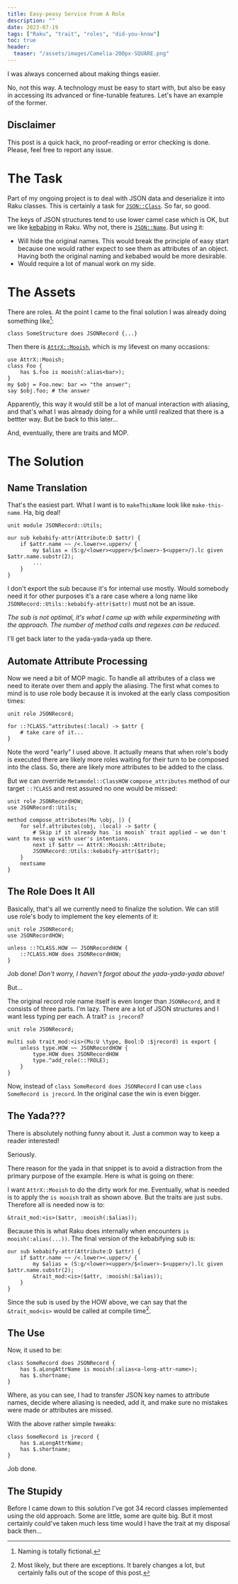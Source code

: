 ```yaml
---
title: Easy-peasy Service From A Role
description: ""
date: 2023-07-19
tags: ["Raku", "trait", "roles", "did-you-know"]
toc: true
header:
  teaser: "/assets/images/Camelia-200px-SQUARE.png"
---
```

I was always concerned about making things easier.

No, not this way. A technology must be easy to start with, but also be easy in accessing its advanced or fine-tunable
features. Let's have an example of the former.

<!--more-->

## Disclaimer

This post is a quick hack, no proof-reading or error checking is done. Please, feel free to report any issue.

# The Task

Part of my ongoing project is to deal with JSON data and deserialize it into Raku classes. This is certainly a task
for [`JSON::Class`](https://raku.land/zef:jonathanstowe/JSON::Class). So far, so good.

The keys of JSON structures tend to use lower camel case which is OK, but we like
[kebabing](https://en.wikipedia.org/wiki/Naming_convention_(programming)) in Raku. Why not, there is
[`JSON::Name`](https://raku.land/zef:jonathanstowe/JSON::Name). But using it:

- Will hide the original names. This would break the principle of easy start because one would rather expect to see them as attributes of an object. Having both the original naming and kebabed would be more desirable.
- Would require a lot of manual work on my side.

# The Assets

There are roles. At the point I came to the final solution I was already doing something like[^fictional-naming]:

```
class SomeStructure does JSONRecord {...}
```

[^fictional-naming]: Naming is totally fictional.

Then there is [`AttrX::Mooish`](https://raku.land/zef:vrurg/AttrX::Mooish), which is my lifevest on many occasions:

```
use AttrX::Mooish;
class Foo {
    has $.foo is mooish(:alias<bar>);
}
my $obj = Foo.new: bar => "the answer";
say $obj.foo; # the answer
```

Apparently, this way it would still be a lot of manual interaction with aliasing, and that's what I was already doing
for a while until realized that there is a bettter way. But be back to this later...

And, eventually, there are traits and MOP.

# The Solution

## Name Translation

That's the easiest part. What I want is to `makeThisName` look like `make-this-name`. Ha, big deal!

```
unit module JSONRecord::Utils;

our sub kebabify-attr(Attribute:D $attr) {
    if $attr.name ~~ /<.lower><.upper>/ {
        my $alias = (S:g/<lower><upper>/$<lower>-$<upper>/).lc given $attr.name.substr(2);
        ...
    }
}
```

I don't export the sub because it's for internal use mostly. Would somebody need it for other purposes it's a rare case where a long name like `JSONRecord::Utils::kebabify-attr($attr)` must not be an issue.

_The sub is not optimal, it's what I came up with while expermineting with the approach. The number of method calls and regexes can be reduced._

I'll get back later to the yada-yada-yada up there.

## Automate Attribute Processing

Now we need a bit of MOP magic. To handle all attributes of a class we need to iterate over them and apply the aliasing. The first what comes to mind is to use role body because it is invoked at the early class composition times:

```
unit role JSONRecord;

for ::?CLASS.^attributes(:local) -> $attr {
    # take care of it...
}
```

Note the word "early" I used above. It actually means that when role's body is executed there are likely more roles waiting for their turn to be composed into the class. So, there are likely more attributes to be added to the class.

But we can override `Metamodel::ClassHOW` `compose_attributes` method of our target `::?CLASS` and rest assured no one would be missed:

```
unit role JSONRecordHOW;
use JSONRecord::Utils;

method compose_attributes(Mu \obj, |) {
    for self.attributes(obj, :local) -> $attr {
        # Skip if it already has `is mooish` trait applied – we don't want to mess up with user's intentions.
        next if $attr ~~ AttrX::Mooish::Attribute;
        JSONRecord::Utils::kebabify-attr($attr);
    }
    nextsame
}
```

## The Role Does It All

Basically, that's all we currently need to finalize the solution. We can still use role's body to implement the key elements of it:

```
unit role JSONRecord;
use JSONRecordHOW;

unless ::?CLASS.HOW ~~ JSONRecordHOW {
    ::?CLASS.HOW does JSONRecordHOW;
}
```

Job done! _Don't worry, I haven't forgot about the yada-yada-yada above!_

But...

The original record role name itself is even longer than `JSONRecord`, and it consists of three parts. I'm lazy. There are a lot of JSON structures and I want less typing per each. A trait? `is jrecord`?

```
unit role JSONRecord;

multi sub trait_mod:<is>(Mu:U \type, Bool:D :$jrecord) is export {
    unless type.HOW ~~ JSONRecordHOW {
        type.HOW does JSONRecordHOW
        type.^add_role(::?ROLE);
    }
}
```

Now, instead of `class SomeRecord does JSONRecord` I can use `class SomeRecord is jrecord`. In the original case the win is even bigger.

## The Yada???

There is absolutely nothing funny about it. Just a common way to keep a reader interested!

Seriously.

There reason for the yada in that snippet is to avoid a distraction from the primary purpose of the example. Here is what is going on there:

I want `AttrX::Mooish` to do the dirty work for me. Eventually, what is needed is to apply the `is mooish` trait as shown above. But the traits are just subs. Therefore all is needed now is to:

```
&trait_mod:<is>($attr, :mooish(:$alias));
```

Because this is what Raku does internally when encounters `is mooish(:alias(...))`. The final version of the kebabifying sub is:

```
our sub kebabify-attr(Attribute:D $attr) {
    if $attr.name ~~ /<.lower><.upper>/ {
        my $alias = (S:g/<lower><upper>/$<lower>-$<upper>/).lc given $attr.name.substr(2);
        &trait_mod:<is>($attr, :mooish(:$alias));
    }
}
```

Since the sub is used by the HOW above, we can say that the `&trait_mod<is>` would be called at compile time[^not-always].

[^not-always]: Most likely, but there are exceptions. It barely changes a lot, but certainly falls out of the scope of this post.

## The Use

Now, it used to be:

```
class SomeRecord does JSONRecord {
    has $.aLongAttrName is mooish(:alias<a-long-attr-name>);
    has $.shortname;
}
```

Where, as you can see, I had to transfer JSON key names to attribute names, decide where aliasing is needed, add it, and make sure no mistakes were made or attributes are missed.

With the above rather simple tweaks:

```
class SomeRecord is jrecord {
    has $.aLongAttrName;
    has $.shortname;
}
```

Job done.

## The Stupidy

Before I came down to this solution I've got 34 record classes implemented using the old approach. Some are little, some are quite big. But it most certainly could've taken much less time would I have the trait at my disposal back then...